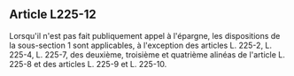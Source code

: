 Article L225-12
----
Lorsqu'il n'est pas fait publiquement appel à l'épargne, les dispositions de la
sous-section 1 sont applicables, à l'exception des articles L. 225-2, L. 225-4,
L. 225-7, des deuxième, troisième et quatrième alinéas de l'article L. 225-8 et
des articles L. 225-9 et L. 225-10.
